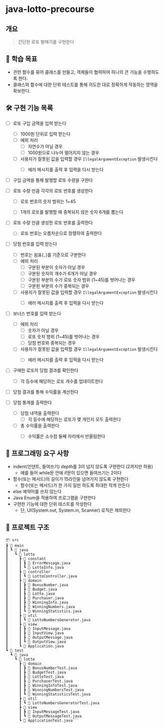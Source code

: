 # java-lotto-precourse

## 개요
> 간단한 로또 발매기를 구현한다

## 🎯 학습 목표

- 관련 함수를 묶어 클래스를 만들고, 객체들이 협력하여 하나의 큰 기능을 수행하도록 한다.
- 클래스와 함수에 대한 단위 테스트를 통해 의도한 대로 정확하게 작동하는 영역을 확보한다.

## 🛠️ 구현 기능 목록

- [ ] 로또 구입 금액을 입력 받는다
  - [ ] 1000원 단위로 입력 받는다
  - [ ] 예외 처리 
    - [ ] 자연수가 아닐 경우
    - [ ] 1000원으로 나누어 떨어지지 않는 경우
  - [ ] 사용자가 잘못된 값을 입력할 경우 `IllegalArgumentException` 발생시킨다
    - [ ] 에러 메시지를 출력 후 입력을 다시 받는다


- [ ] 구입 금액을 통해 발행할 로또 수량을 구한다


- [ ] 로또 수량 만큼 각각의 로또 번호를 생성한다
  - [ ] 로또 번호의 숫자 범위는 1~45
  - [ ] 1개의 로또를 발행할 때 중복되지 않은 숫자 6개를 뽑는다


- [ ] 로또 수량 만큼 생성한 로또 번호를 출력한다
  - [ ] 로또 번호는 오름차순으로 정렬하여 출력한다


- [ ] 당첨 번호를 입력 받는다
  - [ ] 번호는 쉼표(`,`)를 기준으로 구분한다
  - [ ] 예외 처리
    - [ ] 구분된 부분이 숫자가 아닐 경우
    - [ ] 구분된 숫자의 개수가 6개가 아닐 경우
    - [ ] 구분된 부분의 수가 로또 숫자 범위 (1~45)를 벗어나는 경우
    - [ ] 구분된 부분의 수가 중복되는 경우
  - [ ] 사용자가 잘못된 값을 입력할 경우 `IllegalArgumentException` 발생시킨다
    - [ ] 에러 메시지를 출력 후 입력을 다시 받는다


- [ ] 보너스 번호를 입력 받는다
  - [ ] 예외 처리
    - [ ] 숫자가 아닐 경우
    - [ ] 로또 숫자 범위 (1~45)를 벗어나는 경우
    - [ ] 당첨 번호와 중복되는 경우
  - [ ] 사용자가 잘못된 값을 입력할 경우 `IllegalArgumentException` 발생시킨다
    - [ ] 에러 메시지를 출력 후 입력을 다시 받는다


- [ ] 구매한 로또의 당첨 결과를 확인한다
  - [ ] 각 등수에 해당하는 로또 개수를 업데이트한다


- [ ] 당첨 결과를 통해 수익률을 계산한다


- [ ] 당첨 통계를 출력한다
  - [ ] 당첨 내역을 출력한다
    - [ ] 각 등수에 해당하는 로또가 몇 개인지 모두 출력한다
  - [ ] 총 수익률을 출력한다
    - [ ] 수익률은 소수점 둘째 자리에서 반올림한다


## 🔎 프로그래밍 요구 사항

- indent(인덴트, 들여쓰기) depth를 3이 넘지 않도록 구현한다 (2까지만 허용)
  - 예를 들어 while문 안에 if문이 있으면 들여쓰기는 2이다
- 함수(또는 메서드)의 길이가 15라인을 넘어가지 않도록 구현한다
  - 함수(또는 메서드)가 한 가지 일만 하도록 최대한 작게 만든다
- else 예약어를 쓰지 않는다
- Java Enum을 적용하여 프로그램을 구현한다
- 구현한 기능에 대한 단위 테스트를 작성한다
  - 단, UI(System.out, System.in, Scanner) 로직은 제외한다

## 🌳 프로젝트 구조

```
📦 src
┣ 📂 main
┃ ┗ 📂 java
┃   ┗ 📂 lotto
┃     ┣ 📂 constant
┃     ┃ ┣ 📜 ErrorMessage.java
┃     ┃ ┗ 📜 LottoInfo.java
┃     ┣ 📂 controller
┃     ┃ ┗ 📜 LottoController.java
┃     ┣ 📂 domain
┃     ┃ ┣ 📜 BonusNumber.java
┃     ┃ ┣ 📜 Budget.java
┃     ┃ ┣ 📜 Lotto.java
┃     ┃ ┣ 📜 Purchaser.java
┃     ┃ ┣ 📜 WinningInfo.java
┃     ┃ ┣ 📜 WinningNumbers.java
┃     ┃ ┗ 📜 WinningStatistics.java
┃     ┣ 📂 util
┃     ┃ ┗ 📜 LottoNumbersGenerator.java
┃     ┣ 📂 view
┃     ┃ ┣ 📜 InputMessage.java
┃     ┃ ┣ 📜 InputView.java
┃     ┃ ┣ 📜 OutputMessage.java
┃     ┃ ┗ 📜 OutputView.java
┃     ┗ 📜 Application.java
┗ 📂 test
  ┗ 📂 java
    ┗ 📂 lotto
      ┣ 📂 domain
      ┃ ┣ 📜 BonusNumberTest.java
      ┃ ┣ 📜 BudgetTest.java
      ┃ ┣ 📜 LottoTest.java
      ┃ ┣ 📜 PurchaserTest.java
      ┃ ┣ 📜 WinningInfoTest.java
      ┃ ┣ 📜 WinningNumbersTest.java
      ┃ ┗ 📜 WinningStatisticsTest.java
      ┣ 📂 util
      ┃ ┗ 📜 LottoNumbersGeneratorTest.java
      ┣ 📂 view
      ┃ ┣ 📜 InputMessageTest.java
      ┃ ┗ 📜 OutputMessageTest.java
      ┗ 📜 ApplicationTest.java```